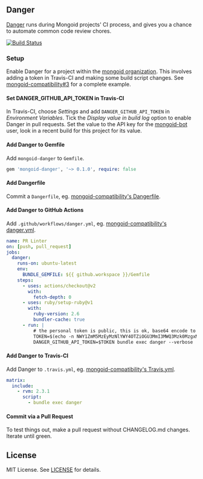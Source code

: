 ## Danger

[Danger](http://danger.systems) runs during Mongoid projects' CI process, and gives you a chance to automate common code review chores.

[![Build Status](https://github.com/mongoid/danger/actions/workflows/test.yml/badge.svg)](https://github.com/mongoid/danger/actions)

### Setup

Enable Danger for a project within the [mongoid organization](https://github.com/mongoid). This involves adding a token in Travis-CI and making some build script changes. See [mongoid-compatibility#3](https://github.com/mongoid/mongoid-compatibility/pull/3) for a complete example.

#### Set DANGER_GITHUB_API_TOKEN in Travis-CI

In Travis-CI, choose _Settings_ and add `DANGER_GITHUB_API_TOKEN` in _Environment Variables_. Tick the _Display value in build log_ option to enable Danger in pull requests. Set the value to the API key for the [mongoid-bot](https://github.com/mongoid-bot) user, look in a recent build for this project for its value.

#### Add Danger to Gemfile

Add `mongoid-danger` to `Gemfile`.

```ruby
gem 'mongoid-danger', '~> 0.1.0', require: false
```

#### Add Dangerfile

Commit a `Dangerfile`, eg. [mongoid-compatibility's Dangerfile](https://github.com/mongoid/mongoid-compatibility/blob/master/Dangerfile).

#### Add Danger to GitHub Actions

Add `.github/workflows/danger.yml`, eg. [mongoid-compatibility's danger.yml](https://github.com/mongoid/mongoid-compatibility/blob/master/.github/workflows/danger.yml).

```yaml
name: PR Linter
on: [push, pull_request]
jobs:
  danger:
    runs-on: ubuntu-latest
    env:
      BUNDLE_GEMFILE: ${{ github.workspace }}/Gemfile
    steps:
      - uses: actions/checkout@v2
        with:
          fetch-depth: 0
      - uses: ruby/setup-ruby@v1
        with:
          ruby-version: 2.6
          bundler-cache: true
      - run: |
          # the personal token is public, this is ok, base64 encode to avoid tripping Github
          TOKEN=$(echo -n NWY1ZmM5MzEyMzNlYWY4OTZiOGU3MmI3MWQ3Mzk0MzgxMWE4OGVmYwo= | base64 --decode)
          DANGER_GITHUB_API_TOKEN=$TOKEN bundle exec danger --verbose
```

#### Add Danger to Travis-CI

Add Danger to `.travis.yml`, eg. [mongoid-compatibility's Travis.yml](https://github.com/mongoid/mongoid-compatibility/blob/master/.travis.yml).

```yaml
matrix:
  include:
    - rvm: 2.3.1
      script:
        - bundle exec danger
```

#### Commit via a Pull Request

To test things out, make a pull request without CHANGELOG.md changes. Iterate until green.

## License

MIT License. See [LICENSE](LICENSE) for details.

